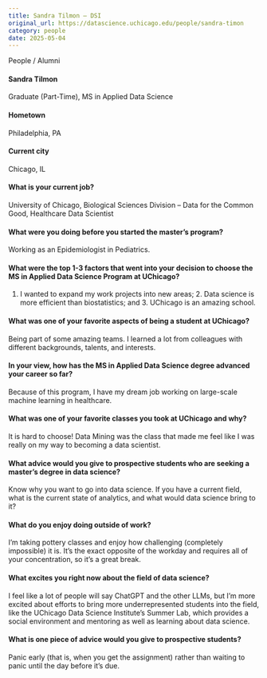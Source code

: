 ```yaml
---
title: Sandra Tilmon – DSI
original_url: https://datascience.uchicago.edu/people/sandra-timon
category: people
date: 2025-05-04
---
```


People / Alumni

#### Sandra Tilmon
Graduate (Part-Time), MS in Applied Data Science

#### Hometown

Philadelphia, PA

#### Current city

Chicago, IL

#### What is your current job?

University of Chicago, Biological Sciences Division – Data for the Common Good, Healthcare Data Scientist

#### What were you doing before you started the master’s program?

Working as an Epidemiologist in Pediatrics.

#### What were the top 1-3 factors that went into your decision to choose the MS in Applied Data Science Program at UChicago?

1. I wanted to expand my work projects into new areas; 2. Data science is more efficient than biostatistics; and 3. UChicago is an amazing school.

#### What was one of your favorite aspects of being a student at UChicago?

Being part of some amazing teams. I learned a lot from colleagues with different backgrounds, talents, and interests.

#### In your view, how has the MS in Applied Data Science degree advanced your career so far?

Because of this program, I have my dream job working on large-scale machine learning in healthcare.

#### What was one of your favorite classes you took at UChicago and why?

It is hard to choose! Data Mining was the class that made me feel like I was really on my way to becoming a data scientist.

#### What advice would you give to prospective students who are seeking a master’s degree in data science?

Know why you want to go into data science. If you have a current field, what is the current state of analytics, and what would data science bring to it?

#### What do you enjoy doing outside of work?

I’m taking pottery classes and enjoy how challenging (completely impossible) it is. It’s the exact opposite of the workday and requires all of your concentration, so it’s a great break.

#### What excites you right now about the field of data science?

I feel like a lot of people will say ChatGPT and the other LLMs, but I’m more excited about efforts to bring more underrepresented students into the field, like the UChicago Data Science Institute’s Summer Lab, which provides a social environment and mentoring as well as learning about data science.

#### What is one piece of advice would you give to prospective students?

Panic early (that is, when you get the assignment) rather than waiting to panic until the day before it’s due.